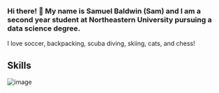 ### Hi there! 👋 My name is Samuel Baldwin (Sam) and I am a second year student at Northeastern University pursuing a data science degree.

I love soccer, backpacking, scuba diving, skiing, cats, and chess!

## Skills

![image](https://img.shields.io/badge/Python-FFD43B?style=for-the-badge&logo=python&logoColor=blue)

